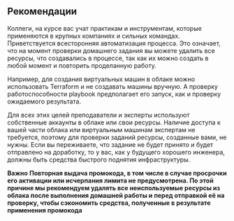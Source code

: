 ## Рекомендации

Коллеги, на курсе вас учат практикам и инструментам, которые применяются в крупных компаниях и сильных командах. Приветствуется всесторонняя автоматизация процесса. Это означает, что на момент проверки домашнего задания вы можете удалить все ресурсы, что создавались в процессе, так как их можно создать в любой момент и повторить проделанную работу.

Например, для создания виртуальных машин в облаке можно использовать Terraform и не создавать машины вручную. А проверку работоспособности playbook предполагает его запуск, как и проверку ожидаемого результата.

Для всех этих целей преподаватели и эксперты используют собственные аккаунты в облаке или свои ресурсы. Наличие доступа к вашей части облака или виртуальным машинам экспертам не требуется, поэтому для проверки заданий ресурсы, созданные вами, не нужны. Если вы переживаете, что задание не будет принято и будет отправлено на доработку, то у вас, как у будущего хорошего инженера, должны быть средства быстрого поднятия инфраструктуры. 

**Важно** 
**Повторная выдача промокода, в том числе в случае просрочки его активации  или исчерпания лимита не предусмотрена. По этой причине мы рекомендуем удалять все неиспользуемые ресурсы из облака после выполнения домашней работы и перед отправкой её на проверку, чтобы сэкономить средства, полученные в результате применения промокода**

